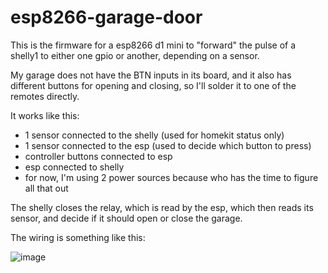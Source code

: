 # esp8266-garage-door

This is the firmware for a esp8266 d1 mini to "forward" the pulse of a shelly1 to either one gpio or another, depending on a sensor. 

My garage does not have the BTN inputs in its board, and it also has different buttons for opening and closing, so I'll solder it to one of the remotes directly.

It works like this:

- 1 sensor connected to the shelly (used for homekit status only)
- 1 sensor connected to the esp (used to decide which button to press)
- controller buttons connected to esp
- esp connected to shelly
- for now, I'm using 2 power sources because who has the time to figure all that out

The shelly closes the relay, which is read by the esp, which then reads its sensor, and decide if it should open or close the garage.

The wiring is something like this:

![image](https://github.com/caarlos0/esp8266-garage-door/assets/245435/d71a2d7d-a2b4-4783-a6f9-885862ba42b6)


